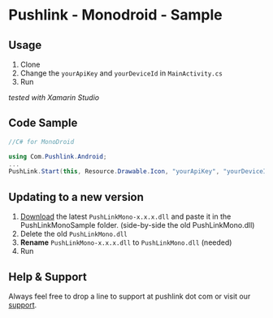 # Pushlink - Monodroid - Sample

## Usage

1. Clone
2. Change the `yourApiKey` and `yourDeviceId` in `MainActivity.cs`
3. Run

*tested with Xamarin Studio*

## Code Sample

```csharp
//C# for MonoDroid

using Com.Pushlink.Android;
...
PushLink.Start(this, Resource.Drawable.Icon, "yourApiKey", "yourDeviceID");
```

## Updating to a new version

1. [Download](https://www.pushlink.com/docs.xhtml#monodroid) the latest `PushLinkMono-x.x.x.dll` and paste it in the PushLinkMonoSample folder. (side-by-side the old PushLinkMono.dll)
2. Delete the old `PushLinkMono.dll`
3. **Rename** `PushLinkMono-x.x.x.dll` to `PushLinkMono.dll` (needed)
4. Run

## Help & Support

Always feel free to drop a line to support at pushlink dot com or visit our [support](https://www.pushlink.com/support.xhtml).
